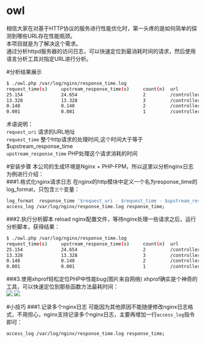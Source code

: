 # owl
相信大家在对基于HTTP协议的服务进行性能优化时，第一头疼的是如何简单的探测到哪些URL存在性能瓶颈。<br>
本项目就是为了解决这个需求。<br>
通过分析httpd服务器的访问日志，可以快速定位到最消耗时间的请求，然后使用语言分析工具对指定URL进行分析。<br>

#分析结果展示
``` bash
$ ./owl.php /var/log/nginx/response_time.log 
request_time(s)     upstream_response_time(s)     count(n)  url       
25.154              24.654                        2         /controller/action1 
13.328              13.328                        3         /controller/action2 
0.148               0.148                         2         /controller/action3 
0.001               0.001                         1         /controller/action4 
```
术语说明：<br>
    `request_uri`  请求的URL地址<br>
    `request_time` 整个http请求的处理时间,这个时间大于等于$upstream_response_time<br>
    `upstream_response_time`  PHP处理这个请求消耗的时间<br>
    
#安装步骤
本公司的生成环境是Nginx + PHP-FPM，所以这里以分析nginx日志为例进行介绍：<br>
###1.格式化nginx请求日志
在nginx的http模块中定义一个名为response_time的log_format，只包含`三个`变量：<br>

``` bash
log_format  response_time '$request_uri - $request_time - $upstream_response_time';
access_log /var/log/nginx/response_time.log response_time;
```

###2.执行分析脚本
reload nginx配置文件，等待nginx处理一些请求之后，运行分析脚本，获得结果：<br>
``` bash
$ ./owl.php /var/log/nginx/response_time.log 
request_time(s)     upstream_response_time(s)     count(n)  url       
25.154              24.654                        2         /controller/action1 
13.328              13.328                        3         /controller/action2 
0.148               0.148                         2         /controller/action3 
0.001               0.001                         1         /controller/action4 
```
###3.使用xhprof轻松定位PHP中性能bug(图片来自网络)
xhprof确实是个神奇的工具，可以快速定位到那些函数方法最耗时间：<br>
![](https://raw.githubusercontent.com/freemanCD/owl/master/Images/xhprof-2.jpg)
![](https://raw.githubusercontent.com/freemanCD/owl/master/Images/xhprof-1.jpg)

#小技巧
###1.记录多个nginx日志
可能因为其他原因不能随便修改nginx日志格式，不用担心，nginx支持记录多个nginx日志，主要再增加一行`access_log`指令即可：<br>
``` bash
access_log /var/log/nginx/response_time.log response_time;
```

